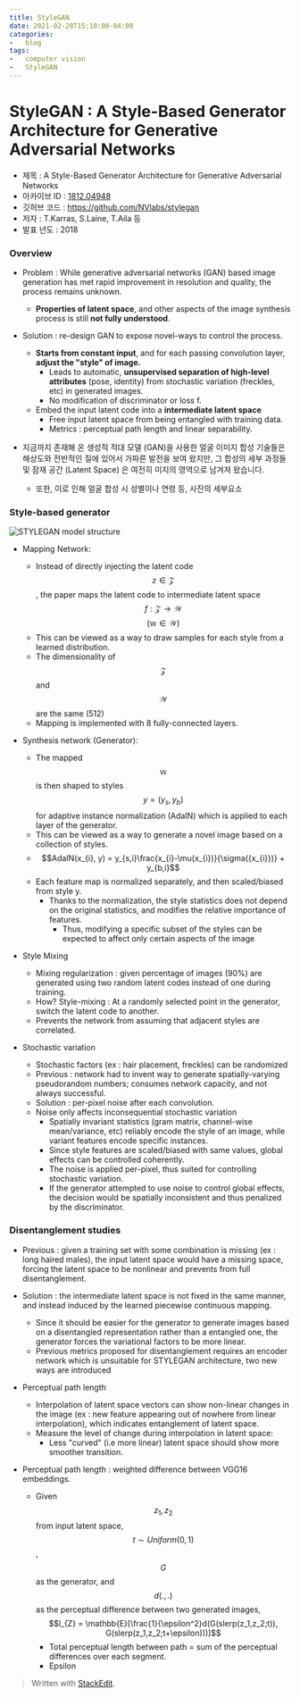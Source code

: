 ```yaml
---
title: StyleGAN
date: 2021-02-28T15:10:00-04:00  
categories:
-   blog  
tags:
-   computer vision
-   StyleGAN
---
```


# StyleGAN : A Style-Based Generator Architecture for Generative Adversarial Networks

-   제목 : A Style-Based Generator Architecture for Generative Adversarial Networks
-   아카이브 ID :  [1812.04948](https://arxiv.org/pdf/1812.04948.pdf)
-   깃허브 코드 : https://github.com/NVlabs/stylegan
-   저자 :  T.Karras, S.Laine, T.Aila 등
-   발표 년도 : 2018

### Overview

* Problem : While generative adversarial networks (GAN) based image generation has met rapid improvement in resolution and quality, the process remains unknown.
	* **Properties of latent space**, and other aspects of the image synthesis process is still **not fully understood**.
* Solution : re-design GAN to expose novel-ways to control the process.
	* **Starts from constant input**, and for each passing convolution layer, **adjust the "style" of image.**
		* Leads to automatic, **unsupervised separation of high-level attributes** (pose, identity) from stochastic variation (freckles, etc) in generated images.
		* No modification of discriminator or loss f.
	* Embed the input latent code into a **intermediate latent space**
		* Free input latent space from being entangled with training data.
		* Metrics : perceptual path length and linear separability.

* 지금까지 존재해 온 생성적 적대 모델 (GAN)을 사용한 얼굴 이미지 합성 기술들은 해상도와 전반적인 질에 있어서 가파른 발전을 보여 왔지만, 그 합성의 세부 과정들 및 잠재 공간 (Latent Space) 은 여전히 미지의 영역으로 남겨져 왔습니다.
	* 또한, 이로 인해 얼굴 합성 시 성별이나 연령 등, 사진의 세부요소

### Style-based generator

![STYLEGAN model structure](/assets/images/stylegan-1.png)

* Mapping Network: 
	* Instead of directly injecting the latent code $$\mathbb{z} \in \mathcal{Z}$$, the paper maps the latent code to intermediate latent space $$f : \mathcal{Z} \rightarrow \mathcal{W}$$ $$ (\mathbb{w} \in \mathcal{W})$$
	* This can be viewed as a way to draw samples for each style from a
learned distribution.
	* The dimensionality of $$\mathcal{Z}$$ and $$\mathcal{W}$$ are the same (512)
	* Mapping is implemented with 8 fully-connected layers.

* Synthesis network (Generator):
	* The mapped $$\mathbb{w}$$ is then shaped to styles $$y = (y_{s}, y_{b})$$ for adaptive instance normalization (AdaIN) which is applied to each layer of the generator.
	* This can be viewed as a way to generate a novel image based on a collection of styles.
	* $$AdaIN(x_{i}, y) = y_{s,i}\frac{x_{i}-\mu(x_{i})}{\sigma({x_{i}})} + y_{b,i}$$
	* Each feature map is normalized separately, and then scaled/biased from style y.
		* Thanks to the normalization, the style statistics does not depend on the original statistics, and modifies the relative importance of features.
			* Thus, modifying a specific subset of the styles can be expected to affect only certain aspects of the image

* Style Mixing
	* Mixing regularization : given percentage of images (90%) are generated using two random latent codes instead of one during training.
	* How? Style-mixing : At a randomly selected point in the generator, switch the latent code to another.
	* Prevents the network from assuming that adjacent styles are correlated.

* Stochastic variation
	* Stochastic factors (ex : hair placement, freckles) can be randomized
	* Previous : network had to invent way to generate spatially-varying pseudorandom numbers; consumes network capacity, and not always successful.
	* Solution : per-pixel noise after each convolution.
	* Noise only affects inconsequential stochastic variation
		* Spatially invariant statistics (gram matrix, channel-wise mean/variance, etc) reliably encode the style of an image, while variant features encode specific instances.
		* Since style features are scaled/biased with same values, global effects can be controlled coherently.
		* The noise is applied per-pixel, thus suited for controlling stochastic variation.
		* If the generator attempted to use noise to control global effects, the decision would be spatially inconsistent and thus penalized by the discriminator.

### Disentanglement studies

* Previous : given a training set with some combination is missing (ex : long haired males), the input latent space would have a missing space, forcing the latent space to be nonlinear and prevents from full disentanglement.
* Solution : the intermediate latent space is not fixed in the same manner, and instead induced by the learned piecewise continuous mapping.
	* Since it should be easier for the generator to generate images based on a disentangled representation rather than a entangled one, the generator forces the variational factors to be more linear.
	* Previous metrics proposed for disentanglement requires an encoder network which is unsuitable for STYLEGAN architecture, two new ways are introduced

* Perceptual path length
	* Interpolation of latent space vectors can show non-linear changes in the image (ex : new feature appearing out of nowhere from linear interpolation), which indicates entanglement of latent space.
	* Measure the level of change during interpolation in latent space:
		* Less "curved" (i.e more linear) latent space should show more smoother transition.
* Perceptual path length : weighted difference between VGG16 embeddings.
	* Given $$z_1, z_2$$ from input latent space, $$t \sim Uniform(0,1)$$, $$G$$ as the generator, and $$d(.,.)$$ as the perceptual difference between two generated images, $$l_{Z} = \mathbb{E}[\frac{1}{\epsilon^2}d(G(slerp(z_1,z_2;t)), G(slerp(z_1,z_2;t+\epsilon)))]$$
		* Total perceptual length between path = sum of the perceptual differences over each segment.
		* Epsilon 

> Written with [StackEdit](https://stackedit.io/).
<!--stackedit_data:
eyJoaXN0b3J5IjpbMTY3NTYzMDQ2MCwtNTA2NDY5MDA0LDk4Mz
A5NjUzMCwtMTE2NTIyNTY4OCwtMTcyMjM4NjkxNSwtMjU2MTYw
NTYzLC05MTQ5MTE3MjIsLTM4OTI2OTE0NCwxMzQwMDUyNTExLC
0xOTQ2Njg0NTg2LC00NDM5MjI2Nl19
-->